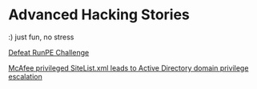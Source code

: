 # Advanced Hacking Stories

:) just fun, no stress

[Defeat RunPE Challenge](https://github.com/tfairane/HackStory/blob/master/DefeatRunPE.md)

[McAfee privileged SiteList.xml leads to Active Directory domain privilege escalation](https://github.com/tfairane/HackStory/blob/master/McAfeePrivesc.md)
